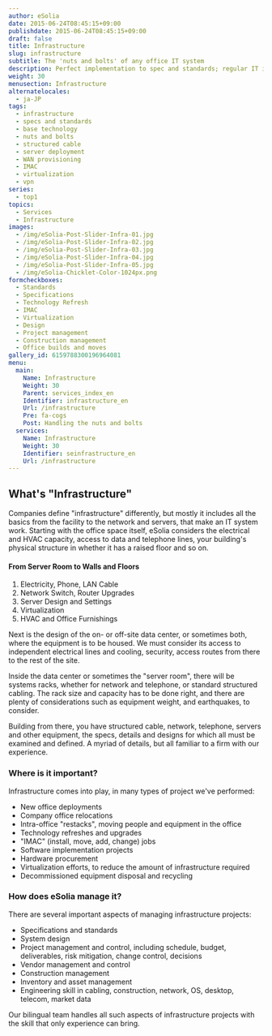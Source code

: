 ```yaml
---
author: eSolia
date: 2015-06-24T08:45:15+09:00
publishdate: 2015-06-24T08:45:15+09:00
draft: false
title: Infrastructure
slug: infrastructure
subtitle: The 'nuts and bolts' of any office IT system
description: Perfect implementation to spec and standards; regular IT infrastructure or technology refreshes, performed with aplomb. - from eSolia Inc.
weight: 30
menusection: Infrastructure
alternatelocales:
  - ja-JP
tags:
  - infrastructure
  - specs and standards
  - base technology
  - nuts and bolts
  - structured cable
  - server deployment
  - WAN provisioning
  - IMAC
  - virtualization
  - vpn
series:
  - top1
topics:
  - Services
  - Infrastructure
images:
  - /img/eSolia-Post-Slider-Infra-01.jpg
  - /img/eSolia-Post-Slider-Infra-02.jpg
  - /img/eSolia-Post-Slider-Infra-03.jpg
  - /img/eSolia-Post-Slider-Infra-04.jpg
  - /img/eSolia-Post-Slider-Infra-05.jpg
  - /img/eSolia-Chicklet-Color-1024px.png
formcheckboxes:
  - Standards
  - Specifications
  - Technology Refresh
  - IMAC
  - Virtualization
  - Design
  - Project management
  - Construction management
  - Office builds and moves
gallery_id: 6159788300196964081
menu:
  main:
    Name: Infrastructure
    Weight: 30
    Parent: services_index_en
    Identifier: infrastructure_en
    Url: /infrastructure
    Pre: fa-cogs
    Post: Handling the nuts and bolts
  services:
    Name: Infrastructure
    Weight: 30
    Identifier: seinfrastructure_en
    Url: /infrastructure
---
```


## What's "Infrastructure"

Companies define "infrastructure" differently, but mostly it includes all the basics from the facility to the network and servers, that make an IT system work. Starting with the office space itself, eSolia considers the electrical and HVAC capacity, access to data and telephone lines, your building's physical structure in whether it has a raised floor and so on.

<div class="esolia-card-panel deep-purple darken-4 z-depth-1">
  <h4 class="center green-text text-accent-3">From Server Room to Walls and Floors</h4>
    <ol>
      <li class="white-text">Electricity, Phone, LAN Cable</li>
      <li class="white-text">Network Switch, Router Upgrades</li>
      <li class="white-text">Server Design and Settings</li>
      <li class="white-text">Virtualization</li>
      <li class="white-text">HVAC and Office Furnishings</li>
    </ol>
</div>

Next is the design of the on- or off-site data center, or sometimes both, where the equipment is to be housed. We must consider its access to independent electrical lines and cooling, security, access routes from there to the rest of the site.

Inside the data center or sometimes the "server room", there will be systems racks, whether for network and telephone, or standard structured cabling. The rack size and capacity has to be done right, and there are plenty of considerations such as equipment weight, and earthquakes, to consider.

Building from there, you have structured cable, network, telephone, servers and other equipment, the specs, details and designs for which all must be examined and defined. A myriad of details, but all familiar to a firm with our experience.

### Where is it important?
Infrastructure comes into play, in many types of project we've performed:

* New office deployments
* Company office relocations
* Intra-office "restacks", moving people and equipment in the office
* Technology refreshes and upgrades
* "IMAC" (install, move, add, change) jobs
* Software implementation projects
* Hardware procurement
* Virtualization efforts, to reduce the amount of infrastructure required
* Decommissioned equipment disposal and recycling

### How does eSolia manage it?
There are several important aspects of managing infrastructure projects:

* Specifications and standards
* System design
* Project management and control, including schedule, budget, deliverables, risk mitigation, change control, decisions
* Vendor management and control
* Construction management
* Inventory and asset management
* Engineering skill in cabling, construction, network, OS, desktop, telecom, market data

Our bilingual team handles all such aspects of infrastructure projects with the skill that only experience can bring.
